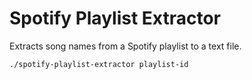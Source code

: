 # Spotify Playlist Extractor
Extracts song names from a Spotify playlist to a text file.

```bash
./spotify-playlist-extractor playlist-id
```
